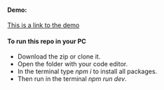 #### Demo:

[This is a link to the demo]()

#### To run this repo in your PC

-   Download the zip or clone it.
-   Open the folder with your code editor.
-   In the terminal type _npm i_ to install all packages.
-   Then run in the terminal _npm run dev_.
